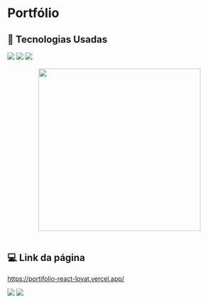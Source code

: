 # Portfólio

## 🚀 Tecnologias Usadas
<div>
    <img src="https://img.shields.io/badge/React-20232A?style=for-the-badge&logo=react&logoColor=61DAFB" /> 
    <img src="https://img.shields.io/badge/TypeScript-007ACC?style=for-the-badge&logo=typescript&logoColor=white" />
    <img src="https://img.shields.io/badge/styled--components-DB7093?style=for-the-badge&logo=styled-components&logoColor=white" /> 
</div><br>

<div align="center">
  <img src="blob:https://web.whatsapp.com/cbaa21b2-9ffb-4983-b1ac-57c8de5ade5e" height="365">
</div><br>


## 💻 Link da página
https://portifolio-react-lovat.vercel.app/

<a href="mailto:alcarriacaio@Gmail.com"><img src="https://img.shields.io/badge/Gmail-D14836?style=for-the-badge&logo=gmail&logoColor=white"></a>
<a href="https://www.linkedin.com/in/caioalcarria/"><img src="https://img.shields.io/badge/LinkedIn-0077B5?style=for-the-badge&logo=linkedin&logoColor=white"></a>
